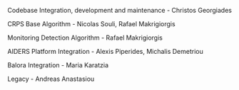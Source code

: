 
Codebase Integration, development and maintenance - Christos Georgiades

CRPS Base Algorithm - Nicolas Souli, Rafael Makrigiorgis

Monitoring Detection Algorithm - Rafael Makrigiorgis

AIDERS Platform Integration - Alexis Piperides, Michalis Demetriou

Balora Integration - Maria Karatzia

Legacy - Andreas Anastasiou
